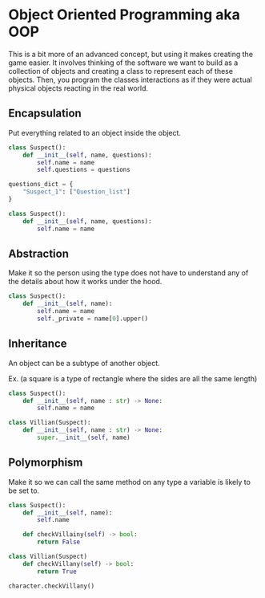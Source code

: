 # Object Oriented Programming aka OOP
This is a bit more of an advanced concept, but using it makes creating the game easier. It involves thinking of the software we want to build as a collection of objects and creating a class to represent each of these objects. Then, you program the classes interactions as if they were actual physical objects reacting in the real world.

## Encapsulation
Put everything related to an object inside the object.
```python
class Suspect():
    def __init__(self, name, questions):
        self.name = name
        self.questions = questions
```

```python
questions_dict = {
    "Suspect_1": ["Question_list"]
}

class Suspect():
    def __init__(self, name, questions):
        self.name = name
```

## Abstraction
Make it so the person using the type does not have to understand any of the details about how it works under the hood.

```python
class Suspect():
    def __init__(self, name):
        self.name = name
        self._private = name[0].upper()
```

## Inheritance
An object can be a subtype of another object.

Ex. (a square is a type of rectangle where the sides are all the same length)

```python
class Suspect():
    def __init__(self, name : str) -> None:
        self.name = name

class Villian(Suspect):
    def __init__(self, name : str) -> None:
        super.__init__(self, name)
```

## Polymorphism
Make it so we can call the same method on any type a variable is likely to be set to.
```python
class Suspect():
    def __init__(self, name):
        self.name

    def checkVillainy(self) -> bool:
        return False

class Villian(Suspect)
    def checkVillany(self) -> bool:
        return True

character.checkVillany()
```
